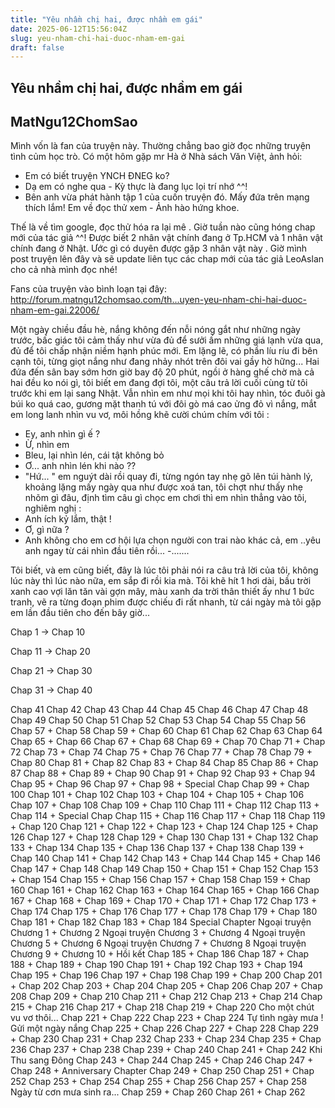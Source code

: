 ```yaml
---
title: "Yêu nhầm chị hai, được nhầm em gái"
date: 2025-06-12T15:56:04Z
slug: yeu-nham-chi-hai-duoc-nham-em-gai
draft: false
---
```


## Yêu nhầm chị hai, được nhầm em gái

## MatNgu12ChomSao

Mình vốn là fan của truyện này. Thường chẳng bao giờ đọc những truyện tình củm học trò. Có một hôm gặp mr Hà ở Nhà sách Văn Việt, ảnh hỏi:
- Em có biết truyện YNCH ĐNEG ko?
- Dạ em có nghe qua - Kỳ thực là đang lục lọi trí nhớ ^^!
- Bên anh vừa phát hành tập 1 của cuốn truyện đó. Mấy đứa trên mạng thích lắm! Em về đọc thử xem - Ảnh hào hứng khoe.
 
Thế là về tìm google, đọc thử hóa ra lại mê . Giờ tuần nào cũng hóng chap mới của tác giả ^^! Được biết 2 nhân vật chính đang ở Tp.HCM và 1 nhân vật chính đang ở Nhật. Ước gì có duyên được gặp 3 nhân vật này . Giờ mình post truyện lên đây và sẽ update liên tục các chap mới của tác giả LeoAslan cho cả nhà mình đọc nhé!

Fans của truyện vào bình loạn tại đây: http://forum.matngu12chomsao.com/th...uyen-yeu-nham-chi-hai-duoc-nham-em-gai.22006/ 
 
Một ngày chiều đầu hè, nắng không đến nỗi nóng gắt như những ngày trước, bấc giác tôi cảm thấy như vừa đủ để sưởi ấm những giá lạnh vừa qua, đủ để tôi chấp nhận niềm hạnh phúc mới. Em lặng lẽ, có phần líu ríu đi bên cạnh tôi, từng giọt nắng như đang nhảy nhót trên đôi vai gầy hờ hững... Hai đứa đến sân bay sớm hơn giờ bay độ 20 phút, ngồi ở hàng ghế chờ mà cả hai đều ko nói gì, tôi biết em đang đợi tôi, một câu trả lời cuối cùng từ tôi trước khi em lại sang Nhật. Vẫn nhìn em như mọi khi tôi hay nhìn, tóc đuôi gà búi ko quá cao, gương mặt thanh tú với đôi gò má cao ửng đỏ vì nắng, mắt em long lanh nhìn vu vơ, môi hồng khẽ cười chúm chím với tôi :
- Ey, anh nhìn gì ế ?
- Ừ, nhìn em  
- Bleu, lại nhìn lén, cái tật không bỏ  
- Ơ... anh nhìn lén khi nào ??
- "Hứ... " em nguýt dài rồi quay đi, từng ngón tay nhẹ gõ lên túi hành lý, khoảng lặng mấy ngày qua như được xoá tan, tôi chợt như thấy nhẹ nhõm gì đâu, định tìm câu gì chọc em chơi thì em nhìn thẳng vào tôi, nghiêm nghị :
- Anh ích kỷ lắm, thật !
- Ơ, gì nữa ?
- Anh không cho em cơ hội lựa chọn người con trai nào khác cả, em ..yêu anh ngay từ cái nhìn đầu tiên rồi...
-.......
 
Tôi biết, và em cũng biết, đây là lúc tôi phải nói ra câu trả lời của tôi, không lúc này thì lúc nào nữa, em sắp đi rồi kia mà. Tôi khẽ hít 1 hơi dài, bầu trời xanh cao vợi lăn tăn vài gợn mây, màu xanh da trời thân thiết ấy như 1 bức tranh, vẽ ra từng đoạn phim được chiếu đi rất nhanh, từ cái ngày mà tôi gặp em lần đầu tiên cho đến bây giờ...
 
Chap 1 -> Chap 10
 
Chap 11 -> Chap 20
 
Chap 21 -> Chap 30
 
Chap 31 -> Chap 40
 
Chap 41
Chap 42
Chap 43
Chap 44
Chap 45
Chap 46
Chap 47
Chap 48
Chap 49
Chap 50
Chap 51
Chap 52
Chap 53
Chap 54
Chap 55
Chap 56
Chap 57 + Chap 58
Chap 59 + Chap 60
Chap 61
Chap 62
Chap 63
Chap 64
Chap 65 + Chap 66
Chap 67 + Chap 68
Chap 69 + Chap 70
Chap 71 + Chap 72 
Chap 73 + Chap 74
Chap 75 + Chap 76
Chap 77 + Chap 78
Chap 79 + Chap 80
Chap 81 + Chap 82
Chap 83 + Chap 84
Chap 85
Chap 86 + Chap 87
Chap 88 + Chap 89 + Chap 90
Chap 91 + Chap 92
Chap 93 + Chap 94
Chap 95 + Chap 96
Chap 97 + Chap 98 + Special Chap
Chap 99 + Chap 100
Chap 101 + Chap 102
Chap 103 + Chap 104 + Chap 105 + Chap 106
Chap 107 + Chap 108
Chap 109 + Chap 110
Chap 111 + Chap 112
Chap 113 + Chap 114 + Special Chap
Chap 115 + Chap 116
Chap 117 + Chap 118
Chap 119 + Chap 120
Chap 121 + Chap 122 + Chap 123 + Chap 124
Chap 125 + Chap 126
Chap 127 + Chap 128
Chap 129 + Chap 130
Chap 131 + Chap 132
Chap 133 + Chap 134
Chap 135 + Chap 136
Chap 137 + Chap 138
Chap 139 + Chap 140
Chap 141 + Chap 142
Chap 143 + Chap 144
Chap 145 + Chap 146 
Chap 147 + Chap 148
Chap 149
Chap 150 + Chap 151 + Chap 152
Chap 153 + Chap 154
Chap 155 + Chap 156
Chap 157 + Chap 158
Chap 159 + Chap 160
Chap 161 + Chap 162
Chap 163 + Chap 164
Chap 165 + Chap 166
Chap 167 + Chap 168 + Chap 169 + Chap 170 + Chap 171 + Chap 172
Chap 173 + Chap 174
Chap 175 + Chap 176
Chap 177 + Chap 178
Chap 179 + Chap 180
Chap 181 + Chap 182
Chap 183 + Chap 184
Special Chapter
Ngoại truyện Chương 1 + Chương 2
Ngoại truyện Chương 3 + Chương 4
Ngoại truyện Chương 5 + Chương 6
Ngoại truyện Chương 7 + Chương 8
Ngoại truyện Chương 9 + Chương 10 + Hồi kết
Chap 185 + Chap 186
Chap 187 + Chap 188 + Chap 189 + Chap 190
Chap 191 + Chap 192
Chap 193 + Chap 194
Chap 195 + Chap 196
Chap 197 + Chap 198
Chap 199 + Chap 200
Chap 201 + Chap 202
Chap 203 + Chap 204
Chap 205 + Chap 206
Chap 207 + Chap 208
Chap 209 + Chap 210
Chap 211 + Chap 212
Chap 213 + Chap 214
Chap 215 + Chap 216
Chap 217 + Chap 218
Chap 219 + Chap 220
Cho một chút vu vơ thôi... 
Chap 221 + Chap 222
Chap 223 + Chap 224
Tự tình ngày mưa !
Gửi một ngày nắng
Chap 225 + Chap 226
Chap 227 + Chap 228
Chap 229 + Chap 230
Chap 231 + Chap 232
Chap 233 + Chap 234
Chap 235 + Chap 236
Chap 237 + Chap 238
Chap 239 + Chap 240
Chap 241 + Chap 242
Khi Thu sang Đông
Chap 243 + Chap 244
Chap 245 + Chap 246
Chap 247 + Chap 248 + Anniversary Chapter
Chap 249 + Chap 250
Chap 251 + Chap 252
Chap 253 + Chap 254
Chap 255 + Chap 256
Chap 257 + Chap 258
Ngày từ cơn mưa sinh ra...
Chap 259 + Chap 260
Chap 261 + Chap 262